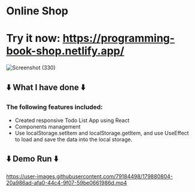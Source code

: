 # Online Shop
# Try it now: https://programming-book-shop.netlify.app/

![Screenshot (330)](https://user-images.githubusercontent.com/79184498/179879968-0c8bfc47-28bc-457d-84ad-e5f41056a297.png)


## ⬇️ What I have done ⬇️
### The following features included:
- Created responsive Todo List App using React
- Components management
- Use localStorage.setItem and localStorage.getItem, and use UseEffect to load and save the data into the local storage.

## ⬇️ Demo Run ⬇️ 
https://user-images.githubusercontent.com/79184498/179880804-20a986ad-afa0-44c4-9f07-59be0661986d.mp4

